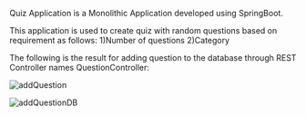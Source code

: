 Quiz Application is a Monolithic Application developed using SpringBoot.

This application is used to create quiz with random questions based on requirement as follows:
1)Number of questions
2)Category 

The following is the result for adding question to the database through REST Controller names QuestionController:

![addQuestion](https://github.com/seepalaGaurav/Spring-Boot/assets/155337846/25887960-6378-40b2-b822-145d47dbafd5)

![addQuestionDB](https://github.com/seepalaGaurav/Spring-Boot/assets/155337846/3418f6bc-6577-4192-b8ab-83b6f6fa602b)




